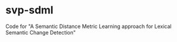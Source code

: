 # svp-sdml
Code for "A Semantic Distance Metric Learning approach for Lexical Semantic Change Detection"
